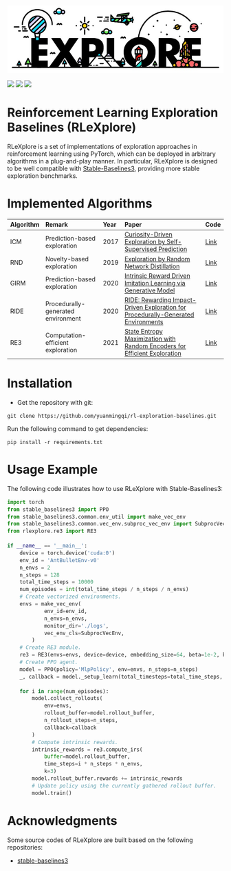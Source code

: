 
<div style="text-align: center;">
<img src='./docs/logo.jpg'>
</div>

<img src="https://img.shields.io/badge/Building-Pass-brightgreen"> <img src="https://img.shields.io/badge/Framework-PyTorch-orange"> <img src="https://img.shields.io/badge/Docs-Developing-blue">


# Reinforcement Learning Exploration Baselines (RLeXplore)

RLeXplore is a set of implementations of exploration approaches in reinforcement learning using PyTorch, which can be deployed in arbitrary algorithms in a plug-and-play manner. In particular, RLeXplore is
designed to be well compatible with [Stable-Baselines3](https://github.com/DLR-RM/stable-baselines3), providing more stable exploration benchmarks.

# Implemented Algorithms
| Algorithm | Remark                             | Year | Paper                                                                                                                            | Code     |
|:----------|:-----------------------------------|:-----|:---------------------------------------------------------------------------------------------------------------------------------|:---------|
| ICM       | Prediction-based exploration       | 2017 | [Curiosity-Driven Exploration by Self-Supervised Prediction](http://proceedings.mlr.press/v70/pathak17a/pathak17a.pdf)           | [Link]()                                                                                                             |
| RND       | Novelty-based exploration          | 2019 | [Exploration by Random Network Distillation](https://arxiv.org/pdf/1810.12894.pdf%20http://arxiv.org/abs/1810.12894)             | [Link]()                                                                                                                         |
| GIRM      | Prediction-based exploration       | 2020 | [Intrinsic Reward Driven Imitation Learning via Generative Model](http://proceedings.mlr.press/v119/yu20d/yu20d.pdf)             | [Link]() |
| RIDE      | Procedurally-generated environment | 2020 | [RIDE: Rewarding Impact-Driven Exploration for Procedurally-Generated Environments](https://arxiv.org/pdf/2002.12292)            | [Link]()                                                                                                                         |
| RE3       | Computation-efficient exploration  | 2021 | [State Entropy Maximization with Random Encoders for Efficient Exploration](http://proceedings.mlr.press/v139/seo21a/seo21a.pdf) | [Link]()                                                                                                               |

# Installation
- Get the repository with git:
```
git clone https://github.com/yuanmingqi/rl-exploration-baselines.git
```
Run the following command to get dependencies:
```shell
pip install -r requirements.txt
```

# Usage Example
The following code illustrates how to use RLeXplore with Stable-Baselines3:
```python
import torch
from stable_baselines3 import PPO
from stable_baselines3.common.env_util import make_vec_env
from stable_baselines3.common.vec_env.subproc_vec_env import SubprocVecEnv
from rlexplore.re3 import RE3

if __name__ == '__main__':
    device = torch.device('cuda:0')
    env_id = 'AntBulletEnv-v0'
    n_envs = 2
    n_steps = 128
    total_time_steps = 10000
    num_episodes = int(total_time_steps / n_steps / n_envs)
    # Create vectorized environments.
    envs = make_vec_env(
            env_id=env_id,
            n_envs=n_envs,
            monitor_dir='./logs',
            vec_env_cls=SubprocVecEnv,
        )
    # Create RE3 module.
    re3 = RE3(envs=envs, device=device, embedding_size=64, beta=1e-2, kappa=1e-5)
    # Create PPO agent.
    model = PPO(policy='MlpPolicy', env=envs, n_steps=n_steps)
    _, callback = model._setup_learn(total_timesteps=total_time_steps, eval_env=None)

    for i in range(num_episodes):
        model.collect_rollouts(
            env=envs,
            rollout_buffer=model.rollout_buffer,
            n_rollout_steps=n_steps,
            callback=callback
        )
        # Compute intrinsic rewards.
        intrinsic_rewards = re3.compute_irs(
            buffer=model.rollout_buffer,
            time_steps=i * n_steps * n_envs,
            k=3)
        model.rollout_buffer.rewards += intrinsic_rewards
        # Update policy using the currently gathered rollout buffer.
        model.train()
```

# Acknowledgments
Some source codes of RLeXplore are built based on the following repositories:

- [stable-baselines3](https://github.com/DLR-RM/stable-baselines3)
